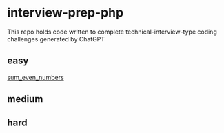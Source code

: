 # interview-prep-php

This repo holds code written to complete technical-interview-type coding challenges generated by ChatGPT

## easy
[sum_even_numbers](https://github.com/jpow18/python-interview-prep/blob/main/python/sum_even_numbers.py)

## medium


## hard
